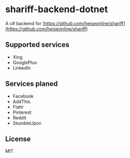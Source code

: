 # shariff-backend-dotnet

A c# backend for [https://github.com/heiseonline/shariff](https://github.com/heiseonline/shariff)

## Supported services
- Xing
- GooglePlus
- LinkedIn
 
## Services planed
- Facebook
- AddThis
- Flattr
- Pinterest
- Reddit
- StumbleUpon

	
## License

MIT
